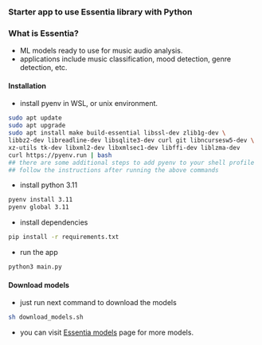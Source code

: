 ### Starter app to use Essentia library with Python


### What is Essentia?

- ML models ready to use for music audio analysis.
- applications include music classification, mood detection, genre detection, etc.

#### Installation

- install pyenv in WSL, or unix environment.

```bash
sudo apt update
sudo apt upgrade
sudo apt install make build-essential libssl-dev zlib1g-dev \
libbz2-dev libreadline-dev libsqlite3-dev curl git libncursesw5-dev \
xz-utils tk-dev libxml2-dev libxmlsec1-dev libffi-dev liblzma-dev
curl https://pyenv.run | bash
## there are some additional steps to add pyenv to your shell profile
## follow the instructions after running the above commands
```
- install python 3.11

```bash
pyenv install 3.11
pyenv global 3.11
```

- install dependencies

```bash
pip install -r requirements.txt
```


- run the app

```bash
python3 main.py
```

#### Download models


- just run next command to download the models

```bash
sh download_models.sh
```
- you can visit [Essentia models](https://essentia.upf.edu/models.html) page for more models.
